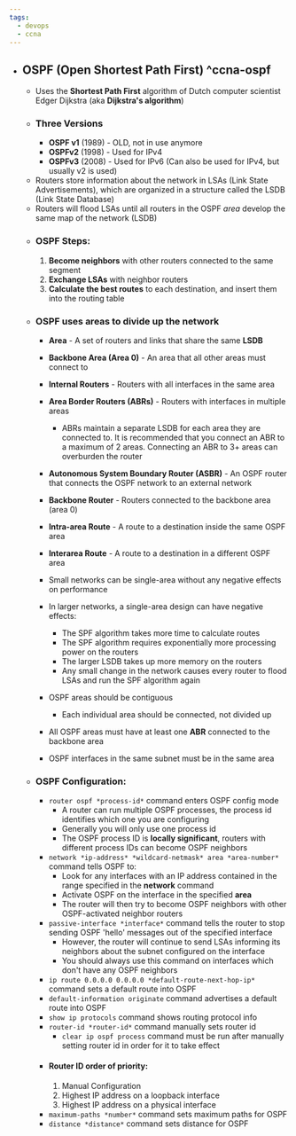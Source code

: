 ```yaml
---
tags:
  - devops
  - ccna
---
```

- ## OSPF (Open Shortest Path First) ^ccna-ospf
	- Uses the **Shortest Path First** algorithm of Dutch computer scientist Edger Dijkstra (aka **Dijkstra's algorithm**)
	- ### Three Versions
		- **OSPF v1** (1989) - OLD, not in use anymore
		- **OSPFv2** (1998) - Used for IPv4
		- **OSPFv3** (2008) - Used for IPv6 (Can also be used for IPv4, but usually v2 is used)
	- Routers store information about the network in LSAs (Link State Advertisements), which are organized in a structure called the LSDB (Link State Database)
	- Routers will flood LSAs until all routers in the OSPF *area* develop the same map of the network (LSDB)
	- ### OSPF Steps:
		1. **Become neighbors** with other routers connected to the same segment
		2. **Exchange LSAs** with neighbor routers
		3. **Calculate the best routes** to each destination, and insert them into the routing table
	- ### OSPF uses **areas** to divide up the network
		-  **Area** - A set of routers and links that share the same **LSDB**
		- **Backbone Area (Area 0)** - An area that all other areas must connect to
		- **Internal Routers** - Routers with all interfaces in the same area
		- **Area Border Routers (ABRs)** - Routers with interfaces in multiple areas
			- ABRs maintain a separate LSDB for each area they are connected to. It is recommended that you connect an ABR to a maximum of 2 areas. Connecting an ABR to 3+ areas can overburden the router
		- **Autonomous System Boundary Router (ASBR)** - An OSPF router that connects the OSPF network to an external network
		- **Backbone Router** - Routers connected to the backbone area (area 0)
		- **Intra-area Route** - A route to a destination inside the same OSPF area
		- **Interarea Route** - A route to a destination in a different OSPF area
		  
		- Small networks can be single-area without any negative effects on performance
		- In larger networks, a single-area design can have negative effects:
			- The SPF algorithm takes more time to calculate routes
			- The SPF algorithm requires exponentially more processing power on the routers
			- The larger LSDB takes up more memory on the routers
			- Any small change in the network causes every router to flood LSAs and run the SPF algorithm again
		- OSPF areas should be contiguous
			- Each individual area should be connected, not divided up
		- All OSPF areas must have at least one **ABR** connected to the backbone area
		- OSPF interfaces in the same subnet must be in the same area
	- ### OSPF Configuration:
		- `router ospf *process-id*` command enters OSPF config mode
			- A router can run multiple OSPF processes, the process id identifies which one you are configuring
			- Generally you will only use one process id
			- The OSPF process ID is **locally significant**, routers with different process IDs can become OSPF neighbors
		- `network *ip-address* *wildcard-netmask* area *area-number*` command tells OSPF to:
			- Look for any interfaces with an IP address contained in the range specified in the **network** command
			- Activate OSPF on the interface in the specified **area**
			- The router will then try to become OSPF neighbors with other OSPF-activated neighbor routers
		- `passive-interface *interface*` command tells the router to stop sending OSPF 'hello' messages out of the specified interface
			- However, the router will continue to send LSAs informing its neighbors about the subnet configured on the interface
			- You should always use this command on interfaces which don't have any OSPF neighbors
		- `ip route 0.0.0.0 0.0.0.0 *default-route-next-hop-ip*` command sets a default route into OSPF
		- `default-information originate` command advertises a default route into OSPF
		- `show ip protocols` command shows routing protocol info
		- `router-id *router-id*` command manually sets router id
			- `clear ip ospf process` command must be run after manually setting router id in order for it to take effect
		- #### Router ID order of priority:
			1. Manual Configuration
			2. Highest IP address on a loopback interface
			3. Highest IP address on a physical interface
		- `maximum-paths *number*` command sets maximum paths for OSPF
		- `distance *distance*` command sets distance for OSPF